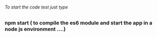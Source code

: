 ###### To start the code test just type 
 ###  npm  start ( to compile the es6 module and start the app in a node js environment ....)
